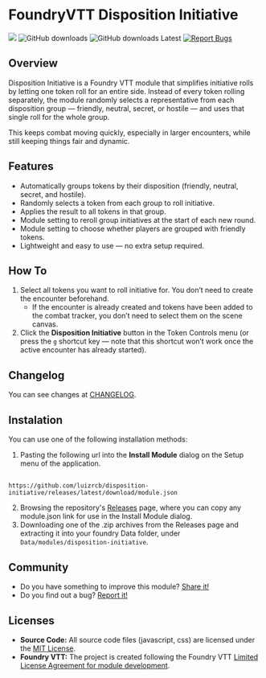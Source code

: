 <!--- Downloads @ Latest Badge -->
<!--- replace <user>/<repo> with your username/repository -->
<!--- ![Latest Release Download Count](https://img.shields.io/github/downloads/luizrcb/disposition-initiative/latest/module.zip) -->

<!--- Forge Bazaar Install % Badge -->
<!--- replace <your-module-name> with the `name` in your manifest -->
<!--- ![Forge Installs](https://img.shields.io/badge/dynamic/json?label=Forge%20Installs&query=package.installs&suffix=%25&url=https%3A%2F%2Fforge-vtt.com%2Fapi%2Fbazaar%2Fpackage%2F<your-module-name>&colorB=4aa94a) -->

# FoundryVTT Disposition Initiative

![](https://img.shields.io/badge/Foundry-v13-informational) ![GitHub downloads](https://img.shields.io/github/downloads/luizrcb/disposition-initiative/total?label=Downloads) ![GitHub downloads Latest](https://img.shields.io/github/downloads/luizrcb/disposition-initiative/latest/total?label=Downloads%20Latest%20Release) [![Report Bugs](https://img.shields.io/badge/Report%20Bugs%20on%20GitHub-2dba4e?logo=GitHub&amp;logoColor=white)](https://github.com/luizrcb/disposition-initiative/issues)

## Overview

Disposition Initiative is a Foundry VTT module that simplifies initiative rolls by letting one token roll for an entire side. Instead of every token rolling separately, the module randomly selects a representative from each disposition group — friendly, neutral, secret, or hostile — and uses that single roll for the whole group.

This keeps combat moving quickly, especially in larger encounters, while still keeping things fair and dynamic.

## Features

- Automatically groups tokens by their disposition (friendly, neutral, secret, and hostile).  
- Randomly selects a token from each group to roll initiative.  
- Applies the result to all tokens in that group.  
- Module setting to reroll group initiatives at the start of each new round.  
- Module setting to choose whether players are grouped with friendly tokens.  
- Lightweight and easy to use — no extra setup required.  

## How To

1. Select all tokens you want to roll initiative for. You don’t need to create the encounter beforehand.  
   - If the encounter is already created and tokens have been added to the combat tracker, you don’t need to select them on the scene canvas.  
2. Click the **Disposition Initiative** button in the Token Controls menu (or press the `g` shortcut key — note that this shortcut won’t work once the active encounter has already started).  

## Changelog

You can see changes at [CHANGELOG](CHANGELOG.md).

## Instalation

You can use one of the following installation methods:

1. Pasting the following url into the **Install Module** dialog on the Setup menu of the application.
##
    https://github.com/luizrcb/disposition-initiative/releases/latest/download/module.json
2. Browsing the repository's [Releases](https://github.com/luizrcb/disposition-initiative/releases) page, where you can copy any module.json link for use in the Install Module dialog.
3. Downloading one of the .zip archives from the Releases page and extracting it into your foundry Data folder, under `Data/modules/disposition-initiative`.

## Community

- Do you have something to improve this module? [Share it!](https://github.com/luizrcb/disposition-initiative/issues)
- Do you find out a bug? [Report it!](https://github.com/luizrcb/disposition-initiative/issues)

## Licenses

- **Source Code:** All source code files (javascript, css) are licensed under the [MIT License](https://en.wikipedia.org/wiki/MIT_License).
- **Foundry VTT:** The project is created following the Foundry VTT [Limited License Agreement for module development](https://foundryvtt.com/article/license/).
